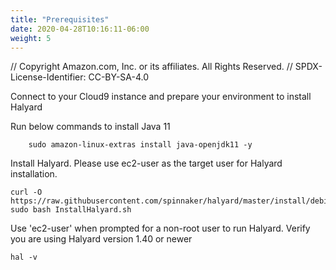 ```yaml
---
title: "Prerequisites"
date: 2020-04-28T10:16:11-06:00
weight: 5
---
```


// Copyright Amazon.com, Inc. or its affiliates. All Rights Reserved. 
// SPDX-License-Identifier: CC-BY-SA-4.0

Connect to your Cloud9 instance and prepare your environment to install Halyard

Run below commands to install Java 11 

```
    sudo amazon-linux-extras install java-openjdk11 -y
```

Install Halyard. Please use ec2-user as the target user for Halyard installation.

```
curl -O https://raw.githubusercontent.com/spinnaker/halyard/master/install/debian/InstallHalyard.sh
sudo bash InstallHalyard.sh
```

Use 'ec2-user' when prompted for a non-root user to run Halyard.
Verify you are using Halyard version 1.40 or newer

```
hal -v
```

